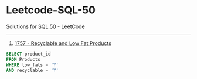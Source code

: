 # Leetcode-SQL-50
Solutions for [SQL 50](https://leetcode.com/studyplan/top-sql-50/) - LeetCode 

---
1. [1757 - Recyclable and Low Fat Products](https://leetcode.com/problems/recyclable-and-low-fat-products/)
```sql
SELECT product_id
FROM Products
WHERE low_fats = 'Y'
AND recyclable = 'Y'
```
